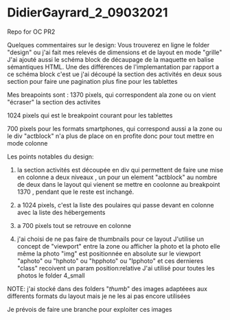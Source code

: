 # DidierGayrard_2_09032021
Repo for OC PR2

Quelques commentaires sur le design:
Vous trouverez en ligne le folder "design" ou j'ai fait mes relevés de dimensions et de layout en mode "grille"
J'ai ajouté aussi le schéma block de décaupage de la maquette en balise sémantiques HTML.
Une des différences de l'implemantation par rapport a ce schéma block c'est ue j'ai découpé la section  des activités en deux sous section pour faire une pagination plus fine pour les tablettes

Mes breapoints sont :
1370 pixels, qui correspondent ala zone ou on vient "écraser" la section des activites

1024 pixels qui est le breakpoint courant pour les tablettes

700 pixels pour les formats smartphones, qui correspond aussi a la zone ou le div "actblock" n'a plus de place 
on en profite donc pour tout mettre en mode colonne

Les points notables du design:
1) la section activités est découpée en div qui permettent de faire une mise en colonne a deux niveaux , un pour un element "actblock" au nombre de deux dans le layout qui vienent se mettre en coolonne au breakpoint 1370 , pendant que le reste est inchangé.


2) a 1024 pixels, c'est la liste des poulaires qui passe devant en colonne avec la liste des hébergements

3) a 700 pixels tout se retrouve en colonne

4) j'ai choisi de ne pas faire de thumbnails pour ce layout
J'utilise un concept de "viewport" entre la zone ou afficher la photo et la photo elle même
la photo "img" est positionnée en absolute sur le viewport "aphoto" ou "hphoto" ou "hpphoto" ou "lpphoto" et ces dernieres "class" recoivent un param position:relative
J'ai utilisé pour toutes les photos le folder 4_small


NOTE: j'ai stocké dans des folders "*_thumb_*" des images adaptéees aux differents formats du layout mais je ne les ai pas encore utilisées

Je prévois de faire une branche pour exploiter ces images



